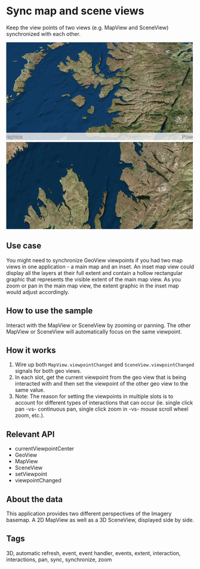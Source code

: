 # Sync map and scene views

Keep the view points of two views (e.g. MapView and SceneView) synchronized with each other.

![](screenshot.png)

## Use case

You might need to synchronize GeoView viewpoints if you had two map views in one application - a main map and an inset. An inset map view could display all the layers at their full extent and contain a hollow rectangular graphic that represents the visible extent of the main map view. As you zoom or pan in the main map view, the extent graphic in the inset map would adjust accordingly.

## How to use the sample

Interact with the MapView or SceneView by zooming or panning. The other MapView or SceneView will automatically focus on the same viewpoint.

## How it works

1. Wire up both `MapView.viewpointChanged` and `SceneView.viewpointChanged` signals for both geo views.
2. In each slot, get the current viewpoint from the geo view that is being interacted with and then set the viewpoint of the other geo view to the same value.
3. Note: The reason for setting the viewpoints in multiple slots is to account for different types of interactions that can occur (ie. single click pan -vs- continuous pan, single click zoom in -vs- mouse scroll wheel zoom, etc.).

## Relevant API

* currentViewpointCenter
* GeoView
* MapView
* SceneView
* setViewpoint
* viewpointChanged

## About the data

This application provides two different perspectives of the Imagery basemap. A 2D MapView as well as a 3D SceneView, displayed side by side.

## Tags

3D, automatic refresh, event, event handler, events, extent, interaction, interactions, pan, sync, synchronize, zoom
